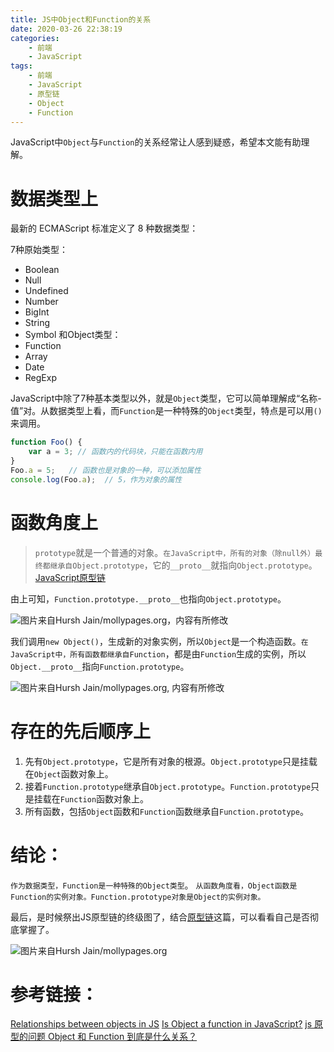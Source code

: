 ```yaml
---
title: JS中Object和Function的关系
date: 2020-03-26 22:38:19
categories:
    - 前端
    - JavaScript
tags: 
    - 前端
    - JavaScript
    - 原型链
    - Object
    - Function
---
```


JavaScript中`Object`与`Function`的关系经常让人感到疑惑，希望本文能有助理解。

# 数据类型上

最新的 ECMAScript 标准定义了 8 种数据类型：

7种原始类型：
- Boolean
- Null
- Undefined
- Number
- BigInt
- String
- Symbol
和Object类型：
- Function
- Array
- Date
- RegExp

JavaScript中除了7种基本类型以外，就是`Object`类型，它可以简单理解成“名称-值”对。从数据类型上看，而`Function`是一种特殊的`Object`类型，特点是可以用`()`来调用。

```JavaScript
function Foo() {
    var a = 3; // 函数内的代码块，只能在函数内用
}
Foo.a = 5;   // 函数也是对象的一种，可以添加属性
console.log(Foo.a);  // 5，作为对象的属性
```

# 函数角度上

> `prototype`就是一个普通的对象。`在JavaScript中，所有的对象（除null外）最终都继承自Object.prototype`，它的`__proto__`就指向`Object.prototype`。 
[JavaScript原型链](https://sandy-ding.github.io/2020/03/25/JavaScript-prototype-chain/)

由上可知，`Function.prototype.__proto__`也指向`Object.prototype`。

![图片来自Hursh Jain/mollypages.org，内容有所修改](https://cdn.jsdelivr.net/gh/sandy-ding/imgHosting/blog/20200327000342.jpg)

我们调用`new Object()`，生成新的对象实例，所以`Object`是一个构造函数。`在JavaScript中，所有函数都继承自Function`，都是由`Function`生成的实例，所以`Object.__proto__`指向`Function.prototype`。

![图片来自Hursh Jain/mollypages.org, 内容有所修改](https://cdn.jsdelivr.net/gh/sandy-ding/imgHosting/blog/20200327002554.jpg)

# 存在的先后顺序上

1. 先有`Object.prototype`，它是所有对象的根源。`Object.prototype`只是挂载在`Object`函数对象上。
2. 接着`Function.prototype`继承自`Object.prototype`。`Function.prototype`只是挂载在`Function`函数对象上。
3. 所有函数，包括`Object`函数和`Function`函数继承自`Function.prototype`。

# 结论：

`作为数据类型，Function是一种特殊的Object类型`。
`从函数角度看，Object函数是Function的实例对象。Function.prototype对象是Object的实例对象。`

最后，是时候祭出JS原型链的终级图了，结合[原型链](https://sandy-ding.github.io/2020/03/25/JavaScript-prototype-chain/)这篇，可以看看自己是否彻底掌握了。

![图片来自Hursh Jain/mollypages.org](https://cdn.jsdelivr.net/gh/sandy-ding/imgHosting/blog/20200327002838.jpg)

# 参考链接：
[Relationships between objects in JS](https://medium.com/@ivanilic/relationships-between-objects-in-js-335bdc4f402b)
[Is Object a function in JavaScript?](https://stackoverflow.com/questions/54861385/is-object-a-function-in-javascript)
[js 原型的问题 Object 和 Function 到底是什么关系？](https://segmentfault.com/q/1010000002736664)
